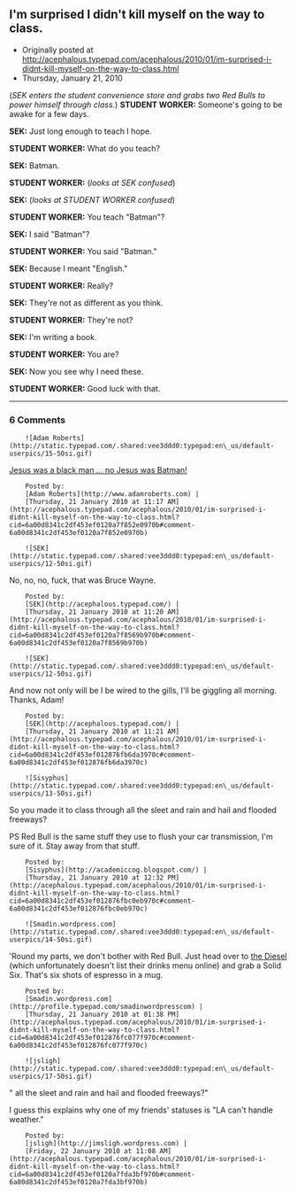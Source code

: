 ## I'm surprised I didn't kill myself on the way to class.

 * Originally posted at http://acephalous.typepad.com/acephalous/2010/01/im-surprised-i-didnt-kill-myself-on-the-way-to-class.html
 * Thursday, January 21, 2010



(_SEK enters the student convenience store and grabs two Red Bulls to power himself through class._)
**STUDENT WORKER:** Someone's going to be awake for a few days.

**SEK:** Just long enough to teach I hope.

**STUDENT WORKER:** What do you teach?

**SEK:** Batman.

**STUDENT WORKER:** (_looks at SEK confused_)

**SEK:** (_looks at STUDENT WORKER confused_)

**STUDENT WORKER:** You teach "Batman"?

**SEK:** I said "Batman"?

**STUDENT WORKER:** You said "Batman."

**SEK:** Because I meant "English."

**STUDENT WORKER:** Really?

**SEK:** They're not as different as you think.

**STUDENT WORKER:** They're not?

**SEK:** I'm writing a book.

**STUDENT WORKER:** You are?

**SEK:** Now you see why I need these.

**STUDENT WORKER:** Good luck with that.
		

* * *

### 6 Comments 

		

                
[]()

	

		![Adam Roberts](http://static.typepad.com/.shared:vee3ddd0:typepad:en\_us/default-userpics/15-50si.gif)
	

	

		

[Jesus was a black man ... no Jesus was Batman!](http://www.songmeanings.net/songs/view/3530822107858590512/)

	

		Posted by:
		[Adam Roberts](http://www.adamroberts.com) |
		[Thursday, 21 January 2010 at 11:17 AM](http://acephalous.typepad.com/acephalous/2010/01/im-surprised-i-didnt-kill-myself-on-the-way-to-class.html?cid=6a00d8341c2df453ef0120a7f852e0970b#comment-6a00d8341c2df453ef0120a7f852e0970b)

[]()

	

		![SEK](http://static.typepad.com/.shared:vee3ddd0:typepad:en\_us/default-userpics/12-50si.gif)
	

	

		

No, no, no, fuck, that was Bruce Wayne.

	

		Posted by:
		[SEK](http://acephalous.typepad.com/) |
		[Thursday, 21 January 2010 at 11:20 AM](http://acephalous.typepad.com/acephalous/2010/01/im-surprised-i-didnt-kill-myself-on-the-way-to-class.html?cid=6a00d8341c2df453ef0120a7f8569b970b#comment-6a00d8341c2df453ef0120a7f8569b970b)

[]()

	

		![SEK](http://static.typepad.com/.shared:vee3ddd0:typepad:en\_us/default-userpics/12-50si.gif)
	

	

		

And now not only will be I be wired to the gills, I'll be giggling all morning.  Thanks, Adam!

	

		Posted by:
		[SEK](http://acephalous.typepad.com/) |
		[Thursday, 21 January 2010 at 11:21 AM](http://acephalous.typepad.com/acephalous/2010/01/im-surprised-i-didnt-kill-myself-on-the-way-to-class.html?cid=6a00d8341c2df453ef012876fb6da3970c#comment-6a00d8341c2df453ef012876fb6da3970c)

[]()

	

		![Sisyphus](http://static.typepad.com/.shared:vee3ddd0:typepad:en\_us/default-userpics/13-50si.gif)
	

	

		

So you made it to class through all the sleet and rain and hail and flooded freeways?

PS Red Bull is the same stuff they use to flush your car transmission, I'm sure of it. Stay away from that stuff.

	

		Posted by:
		[Sisyphus](http://academiccog.blogspot.com/) |
		[Thursday, 21 January 2010 at 12:32 PM](http://acephalous.typepad.com/acephalous/2010/01/im-surprised-i-didnt-kill-myself-on-the-way-to-class.html?cid=6a00d8341c2df453ef012876fbc0eb970c#comment-6a00d8341c2df453ef012876fbc0eb970c)

[]()

	

		![Smadin.wordpress.com](http://static.typepad.com/.shared:vee3ddd0:typepad:en\_us/default-userpics/14-50si.gif)
	

	

		

'Round my parts, we don't bother with Red Bull.  Just head over to [the Diesel](http://www.diesel-cafe.com/) (which unfortunately doesn't list their drinks menu online) and grab a Solid Six.  That's six shots of espresso in a mug.

	

		Posted by:
		[Smadin.wordpress.com](http://profile.typepad.com/smadinwordpresscom) |
		[Thursday, 21 January 2010 at 01:38 PM](http://acephalous.typepad.com/acephalous/2010/01/im-surprised-i-didnt-kill-myself-on-the-way-to-class.html?cid=6a00d8341c2df453ef012876fc077f970c#comment-6a00d8341c2df453ef012876fc077f970c)

[]()

	

		![jsligh](http://static.typepad.com/.shared:vee3ddd0:typepad:en\_us/default-userpics/17-50si.gif)
	

	

		

" all the sleet and rain and hail and flooded freeways?"

I guess this explains why one of my friends' statuses is "LA can't handle weather." 

	

		Posted by:
		[jsligh](http://jimsligh.wordpress.com) |
		[Friday, 22 January 2010 at 11:08 AM](http://acephalous.typepad.com/acephalous/2010/01/im-surprised-i-didnt-kill-myself-on-the-way-to-class.html?cid=6a00d8341c2df453ef0120a7fda3bf970b#comment-6a00d8341c2df453ef0120a7fda3bf970b)

		

        